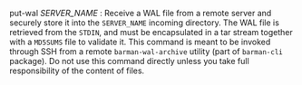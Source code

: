 put-wal *SERVER_NAME*
:   Receive a WAL file from a remote server and securely store it into
    the `SERVER_NAME` incoming directory.
    The WAL file is retrieved from the `STDIN`, and must be encapsulated
    in a tar stream together with a `MD5SUMS` file to validate it.
    This command is meant to be invoked through SSH from a remote
    `barman-wal-archive` utility (part of `barman-cli` package).
    Do not use this command directly unless you take full responsibility
    of the content of files.
